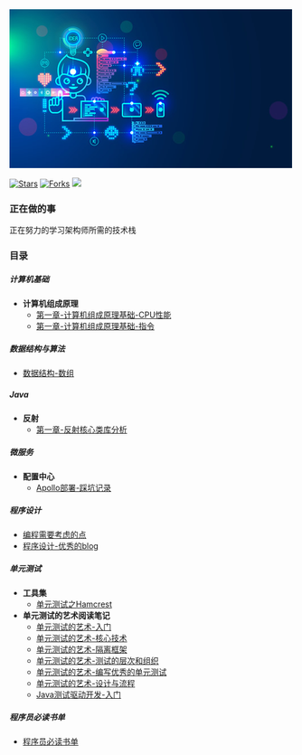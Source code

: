 <img src="img.jpg">

[![Stars](https://img.shields.io/github/stars/LvanLiu/LvanNote?style=plastic)](https://github.com/LvanLiu/LvanNote)
[![Forks](https://img.shields.io/github/forks/LvanLiu/LvanNote?style=plastic)](https://github.com/LvanLiu/LvanNote)
[![](https://img.shields.io/badge/Author-Lvan-orange.svg)](https://gitee.com/lvanliu/lvan-note)

### 正在做的事

正在努力的学习架构师所需的技术栈


### 目录

##### 计算机基础
- **计算机组成原理**
  - [第一章-计算机组成原理基础-CPU性能](计算机基础/计算机组成原理基础-CPU性能.md)
  - [第一章-计算机组成原理基础-指令](计算机基础/计算机组成原理基础-指令.md)

##### 数据结构与算法
- [数据结构-数组](数据结构与算法/数据结构-数组.md)

##### Java
- **反射**
  - [第一章-反射核心类库分析](java/反射/第一章-反射核心类库分析.md)

##### 微服务
- **配置中心**
	- [Apollo部署-踩坑记录](微服务/配置中心/apollo-踩坑记录.md)

##### 程序设计
- [编程需要考虑的点](程序设计/编程需要考虑的点.md)
- [程序设计-优秀的blog](程序设计/优秀的blog.md)

##### 单元测试
- **工具集**
    - [单元测试之Hamcrest](单元测试/单元测试之Hamcrest.md)
- **单元测试的艺术阅读笔记**
    - [单元测试的艺术-入门](单元测试/单元测试的艺术-入门.md)
    - [单元测试的艺术-核心技术](单元测试/单元测试的艺术-核心技术.md)
    - [单元测试的艺术-隔离框架](单元测试/单元测试的艺术-隔离框架.md)
    - [单元测试的艺术-测试的层次和组织](单元测试/单元测试的艺术-测试的层次和组织.md)
    - [单元测试的艺术-编写优秀的单元测试](单元测试/单元测试的艺术-编写优秀的单元测试.md)
    - [单元测试的艺术-设计与流程](单元测试/单元测试的艺术-设计与流程.md)
    - [Java测试驱动开发-入门](单元测试/Java测试驱动开发-入门.md)

##### 程序员必读书单
- [程序员必读书单](程序员必读书单/程序员必读书单.md)
